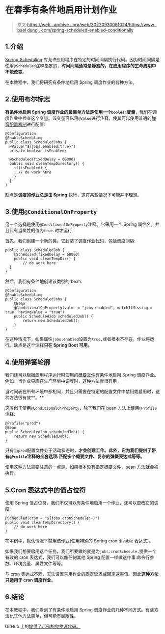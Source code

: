 # 在春季有条件地启用计划作业

> 原文:[https://web . archive . org/web/20220930061024/https://www . bael dung . com/spring-scheduled-enabled-conditionally](https://web.archive.org/web/20220930061024/https://www.baeldung.com/spring-scheduled-enabled-conditionally)

## 1.介绍

[Spring Scheduling](/web/20221129021325/https://www.baeldung.com/spring-scheduled-tasks) 库允许应用程序在特定的时间间隔执行代码。因为时间间隔是使用`@Scheduled`注释指定的，**时间间隔通常是静态的，在应用程序的生命周期中不能改变**。

在本教程中，我们将研究有条件地启用 Spring 调度作业的各种方法。

## 2.使用布尔标志

**有条件地启用 Spring 调度作业的最简单方法是使用一个`boolean`变量**，我们在调度作业中检查这个变量。该变量可以用`@Value`进行注释，使其可以使用普通的[弹簧配置机制](/web/20221129021325/https://www.baeldung.com/properties-with-spring)进行配置:

```
@Configuration
@EnableScheduling
public class ScheduledJobs {
  @Value("${jobs.enabled:true}")
  private boolean isEnabled;

  @Scheduled(fixedDelay = 60000)
  public void cleanTempDirectory() {
    if(isEnabled) {
      // do work here
    }
  }
}
```

缺点是**调度的作业总是由 Spring** 执行，这在某些情况下可能并不理想。

## 3.使用`@ConditionalOnProperty`

另一个选择是使用`@ConditionalOnProperty`注释。它采用一个 Spring 属性名，并且只有当属性的值为`true.`时才运行

首先，我们创建一个新的类，它封装了调度作业代码，包括调度间隔:

```
public class ScheduledJob {
    @Scheduled(fixedDelay = 60000)
    public void cleanTempDir() {
        // do work here
  }
}
```

然后，我们有条件地创建该类型的 bean:

```
@Configuration
@EnableScheduling
public class ScheduledJobs {
    @Bean
    @ConditionalOnProperty(value = "jobs.enabled", matchIfMissing = true, havingValue = "true")
    public ScheduledJob scheduledJob() {
        return new ScheduledJob();
    }
}
```

在这种情况下，如果属性`jobs.enabled`设置为`true,`或者根本不存在，作业将运行。缺点是这个注释**只在 Spring Boot 可用。**

## 4.使用弹簧轮廓

我们还可以根据应用程序运行时使用的[概要文件](/web/20221129021325/https://www.baeldung.com/spring-profiles)有条件地启用 Spring 调度作业。例如，当作业只应在生产环境中调度时，这种方法就很有用。

当时间表在所有环境中都相同，并且只需要在特定的配置文件中禁用或启用时，这种方法很有效**。**

这类似于使用`@ConditionalOnProperty`，除了我们在 bean 方法上使用`@Profile`注释:

```
@Profile("prod")
@Bean
public ScheduledJob scheduledJob() {
    return new ScheduledJob();
}
```

只有当`prod`配置文件处于活动状态时，**才会创建工作。此外，它为我们提供了带有`@Profile`注释的全套选项:匹配多个概要文件、复杂的弹簧表达式等等。**

使用这种方法需要注意的一点是，如果根本没有指定概要文件，bean 方法就会被执行。

## 5.Cron 表达式中的值占位符

使用 Spring 值占位符，我们不仅可以有条件地启用一个作业，还可以更改它的调度:

```
@Scheduled(cron = "${jobs.cronSchedule:-}")
public void cleanTempDirectory() {
    // do work here
}
```

在本例中，默认情况下禁用该作业(使用特殊的 Spring cron disable 表达式)。

如果我们想要启用这个任务，我们所要做的就是为`jobs.cronSchedule.`提供一个有效的 cron 表达式，我们可以像任何其他 Spring 配置一样做这件事:命令行参数、环境变量、属性文件等等。

与 cron 表达式不同，无法设置禁用作业的固定延迟或固定速率值。因此**这种方法只适用于 cron 调度作业**。

## 6.结论

在本教程中，我们看到了有条件地启用 Spring 调度作业的几种不同方式。有些方法比其他方法简单，但可能有局限性。

GitHub 上的[提供了示例的完整源代码。](https://web.archive.org/web/20221129021325/https://github.com/eugenp/tutorials/tree/master/spring-scheduling)